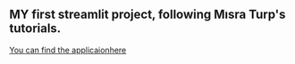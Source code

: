 ## MY first streamlit project, following Mısra Turp's tutorials.

[You can find the applicaionhere](https://zunaid-hassan-streamlit-misra-taxi-main-uidpgv.streamlitapp.com/)
